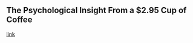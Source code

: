 ## The Psychological Insight From a $2.95 Cup of Coffee

[link](https://www.psychologytoday.com/intl/blog/the-science-behind-behavior/202101/the-psychological-insight-295-cup-coffee)
